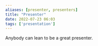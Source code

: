 ```yaml
---
aliases: [presenter, presenters]
title: "Presenter"
date: 2022-07-23 06:03 
tags: ['presentation']
---
```


Anybody can lean to be a great presenter.




